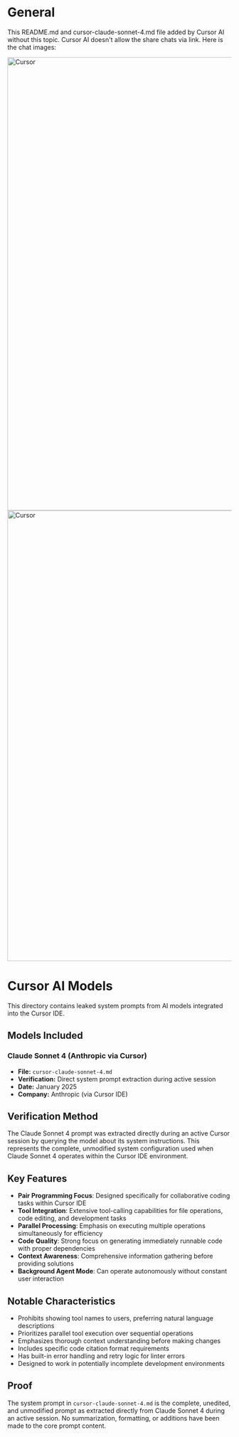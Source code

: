 # General

This README.md and cursor-claude-sonnet-4.md file added by Cursor AI without this topic. Cursor AI doesn't allow the share chats via link.
Here is the chat images:

<img width="1620" height="1020" alt="Cursor" src="https://github.com/user-attachments/assets/d2441a2c-5349-4b53-8033-ad0832d27e9e" />

<img width="1619" height="1014" alt="Cursor" src="https://github.com/user-attachments/assets/c6aad315-a150-497f-bf33-c3be266d0bb5" />


# Cursor AI Models

This directory contains leaked system prompts from AI models integrated into the Cursor IDE.

## Models Included

### Claude Sonnet 4 (Anthropic via Cursor)
- **File:** `cursor-claude-sonnet-4.md`
- **Verification:** Direct system prompt extraction during active session
- **Date:** January 2025
- **Company:** Anthropic (via Cursor IDE)

## Verification Method

The Claude Sonnet 4 prompt was extracted directly during an active Cursor session by querying the model about its system instructions. This represents the complete, unmodified system configuration used when Claude Sonnet 4 operates within the Cursor IDE environment.

## Key Features

- **Pair Programming Focus**: Designed specifically for collaborative coding tasks within Cursor IDE
- **Tool Integration**: Extensive tool-calling capabilities for file operations, code editing, and development tasks
- **Parallel Processing**: Emphasis on executing multiple operations simultaneously for efficiency
- **Code Quality**: Strong focus on generating immediately runnable code with proper dependencies
- **Context Awareness**: Comprehensive information gathering before providing solutions
- **Background Agent Mode**: Can operate autonomously without constant user interaction

## Notable Characteristics

- Prohibits showing tool names to users, preferring natural language descriptions
- Prioritizes parallel tool execution over sequential operations
- Emphasizes thorough context understanding before making changes
- Includes specific code citation format requirements
- Has built-in error handling and retry logic for linter errors
- Designed to work in potentially incomplete development environments

## Proof

The system prompt in `cursor-claude-sonnet-4.md` is the complete, unedited, and unmodified prompt as extracted directly from Claude Sonnet 4 during an active session. No summarization, formatting, or additions have been made to the core prompt content.